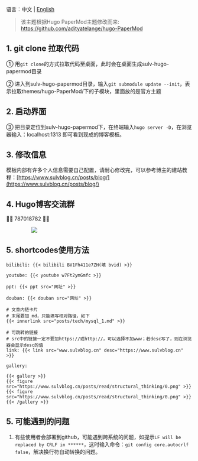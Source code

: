 语言：中文 | [English](https://github.com/xyming108/sulv-hugo-papermod/blob/main/static/README_EN.md)

> 该主题根据Hugo PaperMod主题修改而来: https://github.com/adityatelange/hugo-PaperMod

## 1. git clone 拉取代码

① 用`git clone`的方式拉取代码至桌面，此时会在桌面生成sulv-hugo-papermod目录

② 进入到sulv-hugo-papermod目录，输入`git submodule update --init`，表示拉取themes/hugo-PaperMod/下的子模块，里面放的是官方主题

## 2. 启动界面

③ 把目录定位到sulv-hugo-papermod下，在终端输入`hugo server -D`，在浏览器输入：localhost:1313 即可看到现成的博客模板。

## 3. 修改信息

模板内部有许多个人信息需要自己配置，请耐心修改完，可以参考博主的建站教程：[https://www.sulvblog.cn/posts/blog/](https://www.sulvblog.cn/posts/blog/)

## 4. Hugo博客交流群

🎉🎉 787018782 🎉🎉

<div align="center" style="width: 30%">


![](https://www.sulvblog.cn/links/hugo_group.png)
</div>

## 5. shortcodes使用方法

`bilibili: {{< bilibili BV1Fh411e7ZH(填 bvid) >}}`

`youtube: {{< youtube w7Ft2ymGmfc >}}`

`ppt: {{< ppt src="网址" >}}`

`douban: {{< douban src="网址" >}}`

```
# 文章内链卡片
# 末尾要加 md，只能填写相对路径，如下
{{< innerlink src="posts/tech/mysql_1.md" >}}
```

```
# 可跳转的链接
# src中的链接一定不要加https://或http://，可以选择不加www；若desc写了，则在浏览器会显示desc的值
link: {{< link src="www.sulvblog.cn" desc="https://www.sulvblog.cn" >}}
```

```
gallery:

{{< gallery >}}
{{< figure src="https://www.sulvblog.cn/posts/read/structural_thinking/0.png" >}}
{{< figure src="https://www.sulvblog.cn/posts/read/structural_thinking/0.png" >}}
{{< /gallery >}}
```

## 5. 可能遇到的问题

1. 有些使用者会部署到github，可能遇到跨系统的问题，如提示`LF will be replaced by CRLF in ******`，这时输入命令：`git config core.autocrlf false`，解决换行符自动转换的问题。